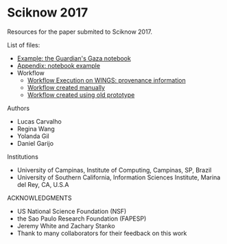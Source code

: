 # Sciknow 2017
Resources for the paper submited to Sciknow 2017.

List of files:
* <a href="example">Example: the Guardian's Gaza notebook</a> 
* <a href="appendix">Appendix: notebook example</a>
* Workflow
	* <a href="workflow/execution">Workflow Execution on WINGS: provenance information</a>
	* <a href="workflow/manual">Workflow created manually</a>
	* <a href="workflow/old-niw">Workflow created using old prototype</a>

Authors
* Lucas Carvalho
* Regina Wang
* Yolanda Gil
* Daniel Garijo

Institutions
* University of Campinas, Institute of Computing, Campinas, SP, Brazil
* University of Southern California, Information Sciences Institute, Marina del Rey, CA, U.S.A


ACKNOWLEDGMENTS
* US National Science Foundation (NSF)
* the Sao Paulo Research Foundation (FAPESP)
* Jeremy White and Zachary Stanko
* Thank to many collaborators for their feedback on this work
